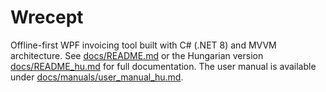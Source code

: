 # Wrecept

Offline-first WPF invoicing tool built with C# (.NET 8) and MVVM architecture.
See [docs/README.md](docs/README.md) or the Hungarian version
[docs/README_hu.md](docs/README_hu.md) for full documentation. The user manual
is available under [docs/manuals/user_manual_hu.md](docs/manuals/user_manual_hu.md).
